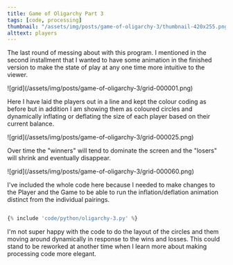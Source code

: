 ```yaml
---
title: Game of Oligarchy Part 3
tags: [code, processing]
thumbnail: "/assets/img/posts/game-of-oligarchy-3/thumbnail-420x255.png"
alttext: players
---
```


The last round of messing about with this program. I mentioned in the second installment that I wanted to have some animation in
the finished version to make the state of play at any one time more intuitive to the viewer.

![grid]\(/assets/img/posts/game-of-oligarchy-3/grid-000001.png)

Here I have laid the players out in a line and kept the colour coding as before but in addition I am showing them
as coloured circles and dynamically inflating or deflating the size of each player based on their current balance.

![grid]\(/assets/img/posts/game-of-oligarchy-3/grid-000025.png)

Over time the "winners" will tend to dominate the screen and the "losers" will shrink and eventually disappear.

![grid]\(/assets/img/posts/game-of-oligarchy-3/grid-000060.png)

I've included the whole code here because I needed to make changes to the Player and the Game to be able to run the inflation/deflation
animation distinct from the individual pairings.

```python

{% include 'code/python/oligarchy-3.py' %}

```

I'm not super happy with the code to do the layout of the circles and them moving around dynamically in response to the wins and losses.
This could stand to be reworked at another time when I learn more about making processing code more elegant.
